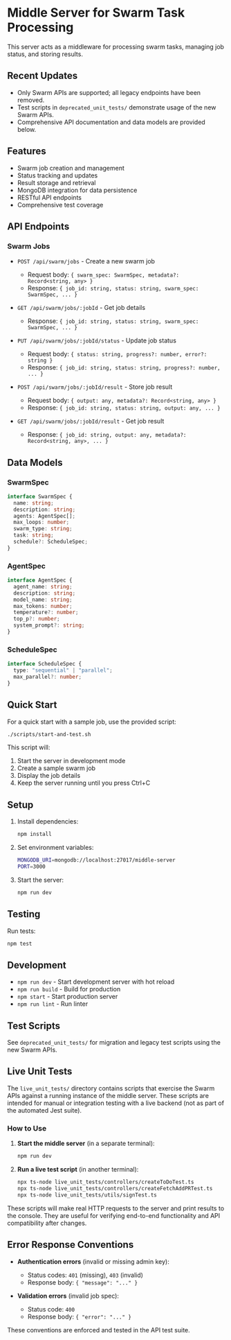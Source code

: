 # Middle Server for Swarm Task Processing

This server acts as a middleware for processing swarm tasks, managing job status, and storing results.

## Recent Updates
- Only Swarm APIs are supported; all legacy endpoints have been removed.
- Test scripts in `deprecated_unit_tests/` demonstrate usage of the new Swarm APIs.
- Comprehensive API documentation and data models are provided below.

## Features

- Swarm job creation and management
- Status tracking and updates
- Result storage and retrieval
- MongoDB integration for data persistence
- RESTful API endpoints
- Comprehensive test coverage

## API Endpoints

### Swarm Jobs

- `POST /api/swarm/jobs` - Create a new swarm job
  - Request body: `{ swarm_spec: SwarmSpec, metadata?: Record<string, any> }`
  - Response: `{ job_id: string, status: string, swarm_spec: SwarmSpec, ... }`

- `GET /api/swarm/jobs/:jobId` - Get job details
  - Response: `{ job_id: string, status: string, swarm_spec: SwarmSpec, ... }`

- `PUT /api/swarm/jobs/:jobId/status` - Update job status
  - Request body: `{ status: string, progress?: number, error?: string }`
  - Response: `{ job_id: string, status: string, progress?: number, ... }`

- `POST /api/swarm/jobs/:jobId/result` - Store job result
  - Request body: `{ output: any, metadata?: Record<string, any> }`
  - Response: `{ job_id: string, status: string, output: any, ... }`

- `GET /api/swarm/jobs/:jobId/result` - Get job result
  - Response: `{ job_id: string, output: any, metadata?: Record<string, any>, ... }`

## Data Models

### SwarmSpec

```typescript
interface SwarmSpec {
  name: string;
  description: string;
  agents: AgentSpec[];
  max_loops: number;
  swarm_type: string;
  task: string;
  schedule?: ScheduleSpec;
}
```

### AgentSpec

```typescript
interface AgentSpec {
  agent_name: string;
  description: string;
  model_name: string;
  max_tokens: number;
  temperature?: number;
  top_p?: number;
  system_prompt?: string;
}
```

### ScheduleSpec

```typescript
interface ScheduleSpec {
  type: "sequential" | "parallel";
  max_parallel?: number;
}
```

## Quick Start

For a quick start with a sample job, use the provided script:

```bash
./scripts/start-and-test.sh
```

This script will:
1. Start the server in development mode
2. Create a sample swarm job
3. Display the job details
4. Keep the server running until you press Ctrl+C

## Setup

1. Install dependencies:
   ```bash
   npm install
   ```

2. Set environment variables:
   ```bash
   MONGODB_URI=mongodb://localhost:27017/middle-server
   PORT=3000
   ```

3. Start the server:
   ```bash
   npm run dev
   ```

## Testing

Run tests:
```bash
npm test
```

## Development

- `npm run dev` - Start development server with hot reload
- `npm run build` - Build for production
- `npm start` - Start production server
- `npm run lint` - Run linter

## Test Scripts

See `deprecated_unit_tests/` for migration and legacy test scripts using the new Swarm APIs.

## Live Unit Tests

The `live_unit_tests/` directory contains scripts that exercise the Swarm APIs against a running instance of the middle server. These scripts are intended for manual or integration testing with a live backend (not as part of the automated Jest suite).

### How to Use

1. **Start the middle server** (in a separate terminal):
   ```bash
   npm run dev
   ```

2. **Run a live test script** (in another terminal):
   ```bash
   npx ts-node live_unit_tests/controllers/createToDoTest.ts
   npx ts-node live_unit_tests/controllers/createFetchAddPRTest.ts
   npx ts-node live_unit_tests/utils/signTest.ts
   ```

These scripts will make real HTTP requests to the server and print results to the console. They are useful for verifying end-to-end functionality and API compatibility after changes.

## Error Response Conventions

- **Authentication errors** (invalid or missing admin key):
  - Status codes: `401` (missing), `403` (invalid)
  - Response body: `{ "message": "..." }`

- **Validation errors** (invalid job spec):
  - Status code: `400`
  - Response body: `{ "error": "..." }`

These conventions are enforced and tested in the API test suite. 